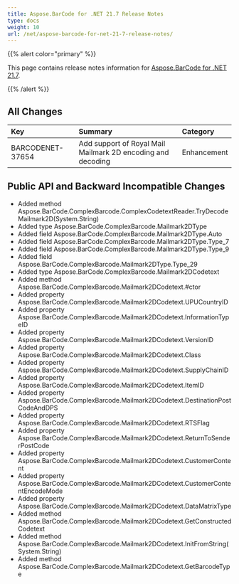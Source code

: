 ```yaml
---
title: Aspose.BarCode for .NET 21.7 Release Notes
type: docs
weight: 10
url: /net/aspose-barcode-for-net-21-7-release-notes/
---
```


{{% alert color="primary" %}} 

This page contains release notes information for [Aspose.BarCode for .NET 21.7](https://downloads.aspose.com/barcode/net/new-releases/aspose.barcode-for-.net-21.7/).

{{% /alert %}} 
## **All Changes**

|**Key**|**Summary**|**Category**|
| :- | :- | :- |
|BARCODENET-37654|Add support of Royal Mail Mailmark 2D encoding and decoding|Enhancement|

## **Public API and Backward Incompatible Changes**

- Added method Aspose.BarCode.ComplexBarcode.ComplexCodetextReader.TryDecodeMailmark2D(System.String)
- Added type Aspose.BarCode.ComplexBarcode.Mailmark2DType
- Added field Aspose.BarCode.ComplexBarcode.Mailmark2DType.Auto
- Added field Aspose.BarCode.ComplexBarcode.Mailmark2DType.Type_7
- Added field Aspose.BarCode.ComplexBarcode.Mailmark2DType.Type_9
- Added field Aspose.BarCode.ComplexBarcode.Mailmark2DType.Type_29
- Added type Aspose.BarCode.ComplexBarcode.Mailmark2DCodetext
- Added method Aspose.BarCode.ComplexBarcode.Mailmark2DCodetext.#ctor
- Added property Aspose.BarCode.ComplexBarcode.Mailmark2DCodetext.UPUCountryID
- Added property Aspose.BarCode.ComplexBarcode.Mailmark2DCodetext.InformationTypeID
- Added property Aspose.BarCode.ComplexBarcode.Mailmark2DCodetext.VersionID
- Added property Aspose.BarCode.ComplexBarcode.Mailmark2DCodetext.Class
- Added property Aspose.BarCode.ComplexBarcode.Mailmark2DCodetext.SupplyChainID
- Added property Aspose.BarCode.ComplexBarcode.Mailmark2DCodetext.ItemID
- Added property Aspose.BarCode.ComplexBarcode.Mailmark2DCodetext.DestinationPostCodeAndDPS
- Added property Aspose.BarCode.ComplexBarcode.Mailmark2DCodetext.RTSFlag
- Added property Aspose.BarCode.ComplexBarcode.Mailmark2DCodetext.ReturnToSenderPostCode
- Added property Aspose.BarCode.ComplexBarcode.Mailmark2DCodetext.CustomerContent
- Added property Aspose.BarCode.ComplexBarcode.Mailmark2DCodetext.CustomerContentEncodeMode
- Added property Aspose.BarCode.ComplexBarcode.Mailmark2DCodetext.DataMatrixType
- Added method Aspose.BarCode.ComplexBarcode.Mailmark2DCodetext.GetConstructedCodetext
- Added method Aspose.BarCode.ComplexBarcode.Mailmark2DCodetext.InitFromString(System.String)
- Added method Aspose.BarCode.ComplexBarcode.Mailmark2DCodetext.GetBarcodeType
